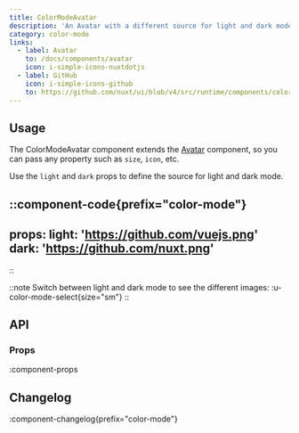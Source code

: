 ```yaml
---
title: ColorModeAvatar
description: 'An Avatar with a different source for light and dark mode.'
category: color-mode
links:
  - label: Avatar
    to: /docs/components/avatar
    icon: i-simple-icons-nuxtdotjs
  - label: GitHub
    icon: i-simple-icons-github
    to: https://github.com/nuxt/ui/blob/v4/src/runtime/components/color-mode/ColorModeAvatar.vue
---
```


## Usage

The ColorModeAvatar component extends the [Avatar](/docs/components/avatar) component, so you can pass any property such as `size`, `icon`, etc.

Use the `light` and `dark` props to define the source for light and dark mode.

::component-code{prefix="color-mode"}
---
props:
  light: 'https://github.com/vuejs.png'
  dark: 'https://github.com/nuxt.png'
---
::

::note
Switch between light and dark mode to see the different images: :u-color-mode-select{size="sm"}
::

## API

### Props

:component-props

## Changelog

:component-changelog{prefix="color-mode"}
